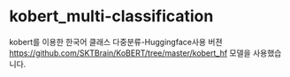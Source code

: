 # kobert_multi-classification
kobert를 이용한 한국어 클래스 다중분류-Huggingface사용 버젼</br>
https://github.com/SKTBrain/KoBERT/tree/master/kobert_hf 모델을 사용했습니다.
